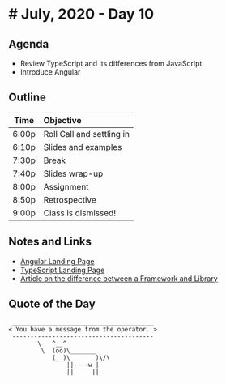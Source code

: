 # # July, 2020 - Day 10


## Agenda

- Review TypeScript and its differences from JavaScript
- Introduce Angular

## Outline

| Time   | Objective                        |
| -------|:---------------------------------|
| 6:00p  | Roll Call and settling in        |
| 6:10p  | Slides and examples              |
| 7:30p  | Break                            |
| 7:40p  | Slides wrap-up                   |
| 8:00p  | Assignment                       |
| 8:50p  | Retrospective                    |
| 9:00p  | Class is dismissed!              |

<!-- ## Lab -->
<!-- 
## Hand in Assignments
>these are expected to be handed in through TiTuS. -->


## Notes and Links

- [Angular Landing Page](https://angular.io)
- [TypeScript Landing Page](https://www.typescriptlang.org/)
- [Article on the difference between a Framework and Library](https://medium.com/better-programming/libraries-vs-frameworks-whats-the-difference-5f28c53dcffe)

## Quote of the Day 

```
 _______________________________________
< You have a message from the operator. >
 ---------------------------------------
        \   ^__^
         \  (oo)\_______
            (__)\       )\/\
                ||----w |
                ||     ||

```
